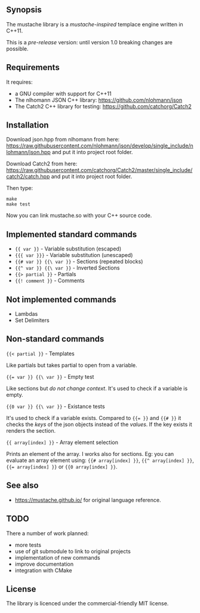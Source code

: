 ## Synopsis

The mustache library is a *mustache-inspired* templace engine written in C++11.

This is a _pre-release_ version: until version 1.0 breaking changes are possible.

## Requirements

It requires:
* a GNU compiler with support for C++11
* The nlhomann JSON C++ library: https://github.com/nlohmann/json
* The Catch2 C++ library for testing: https://github.com/catchorg/Catch2

## Installation

Download json.hpp from nlhomann from here:
https://raw.githubusercontent.com/nlohmann/json/develop/single_include/nlohmann/json.hpp
and put it into project root folder.

Download Catch2 from here:
https://raw.githubusercontent.com/catchorg/Catch2/master/single_include/catch2/catch.hpp
and put it into project root folder.

Then type:
```
make
make test
```

Now you can link mustache.so with your C++ source code.

## Implemented standard commands

* ``{{ var }}`` - Variable substitution (escaped)
* ``{{{ var }}}`` - Variable substitution (unescaped)
* ``{{# var }} {{\ var }}`` - Sections (repeated blocks)
* ``{{^ var }} {{\ var }}`` - Inverted Sections
* ``{{> partial }}`` - Partials
* ``{{! comment }}`` - Comments

## Not implemented commands

* Lambdas
* Set Delimiters

## Non-standard commands

``{{< partial }}`` - Templates

Like partials but takes partial to open from a variable.

``{{= var }} {{\ var }}`` - Empty test

Like sections but *do not change context*.
It's used to check if a variable is empty.

``{{0 var }} {{\ var }}`` - Existance tests

It's used to check if a variable exists.
Compared to ``{{= }}`` and ``{{# }}`` it checks the *keys* of the json
objects instead of the *values*. If the key exists it renders the section.

``{{ array[index] }}`` - Array element selection

Prints an element of the array.
I works also for sections. Eg: you can evaluate an array element using:
``{{# array[index] }}``, ``{{^ array[index] }}``, ``{{= array[index] }}``
or ``{{0 array[index] }}``.

## See also

* https://mustache.github.io/ for original language reference.

## TODO

There a number of work planned:
* more tests
* use of git submodule to link to original projects
* implementation of new commands
* improve documentation
* integration with CMake

## License

The library is licenced under the commercial-friendly MIT license.
